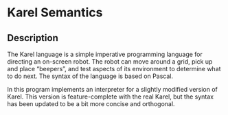 # Karel Semantics
## Description
The Karel language is a simple imperative programming language for directing an on-screen robot. The robot can move around a grid, pick up and place “beepers”, and test aspects of its environment to determine what to do next. The syntax of the language is based on Pascal.

In this program implements an interpreter for a slightly modified version of Karel. This version is feature-complete with the real Karel, but the syntax has been updated to be a bit more concise and orthogonal.
